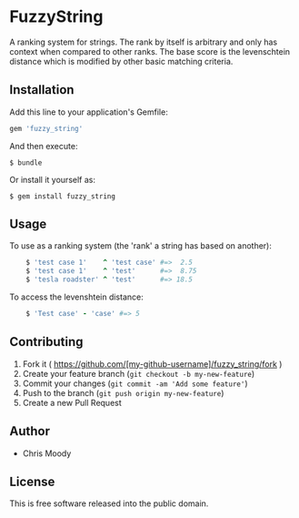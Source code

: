 # FuzzyString

A ranking system for strings.  The rank by itself is arbitrary and only has context when compared to other ranks.
The base score is the levenschtein distance which is modified by other basic matching criteria.

## Installation

Add this line to your application's Gemfile:

```ruby
gem 'fuzzy_string'
```

And then execute:

    $ bundle

Or install it yourself as:

    $ gem install fuzzy_string

## Usage

To use as a ranking system (the 'rank' a string has based on another):

```ruby
    $ 'test case 1'    ^ 'test case' #=>  2.5
    $ 'test case 1'    ^ 'test'      #=>  8.75
    $ 'tesla roadster' ^ 'test'      #=> 18.5
```

To access the levenshtein distance:

```ruby
    $ 'Test case' - 'case' #=> 5
```

## Contributing

1. Fork it ( https://github.com/[my-github-username]/fuzzy_string/fork )
2. Create your feature branch (`git checkout -b my-new-feature`)
3. Commit your changes (`git commit -am 'Add some feature'`)
4. Push to the branch (`git push origin my-new-feature`)
5. Create a new Pull Request

Author
-------

* Chris Moody

License
-------

This is free software released into the public domain.
